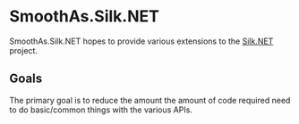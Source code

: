 # SmoothAs.Silk.NET

SmoothAs.Silk.NET hopes to provide various extensions to the [Silk.NET](https://github.com/dotnet/Silk.NET) project.  

## Goals

The primary goal is to reduce the amount the amount of code required need to do basic/common things with the various APIs.

